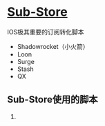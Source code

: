 # [Sub-Store](https://github.com/sub-store-org/Sub-Store)
IOS极其重要的订阅转化脚本
- Shadowrocket（小火箭）
- Loon
- Surge
- Stash
- QX
## Sub-Store使用的脚本
1. 
